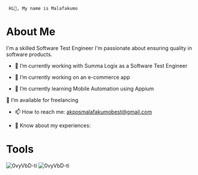 
     Hi👋, My name is Malafakumo

# About Me
 I'm a skilled Software Test Engineer 
I'm passionate about ensuring quality in software products.


- 🔭 I’m currently working with Summa Logix as a Software Test Engineer


- 🔭 I’m currently working on an e-commerce app


- 🌱 I’m currently learning Mobile Automation using Appium


🤝 I’m available for freelancing


- 📫 How to reach me: akposmalafakumobest@gmail.com


- 📄 Know about my experiences: 


# Tools
![0vyVbD-ti](https://user-images.githubusercontent.com/105721305/191764864-3ce77bef-790e-4e74-9f3e-cc34cd053faa.jpg)
![0vyVbD-ti](https://user-images.githubusercontent.com/105721305/191765470-ab20174c-580f-4053-9f16-042fafd7d42f.jpg)
